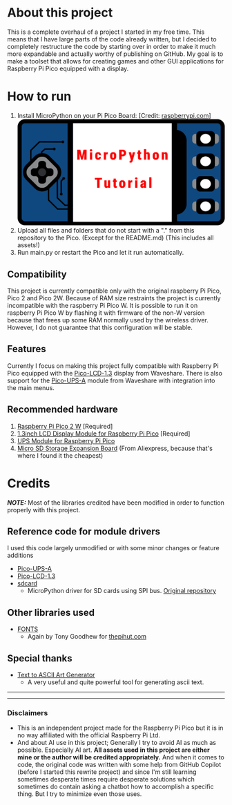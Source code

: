 # About this project
This is a complete overhaul of a project I started in my free time. This means that I have large parts of the code already written, but I decided to completely restructure the code by starting over in order to make it much more expandable and actually worthy of publishing on GitHub.
My goal is to make a toolset that allows for creating games and other GUI applications for Raspberry Pi Pico equipped with a display.

# How to run
1. Install MicroPython on your Pi Pico Board: \[Credit: [raspberrypi.com](https://www.raspberrypi.com/documentation/microcontrollers/micropython.html)\]
[![MicroPython tutorial](https://raw.githubusercontent.com/Martix2222/GamePico/refs/heads/master/.original%20assets/MicroPython%20tutorial%20thumb.webp)](https://www.raspberrypi.com/documentation/microcontrollers/images/MicroPython.webm)
2. Upload all files and folders that do not start with a "." from this repository to the Pico. (Except for the README.md) (This includes all assets!)
3. Run main.py or restart the Pico and let it run automatically.


## Compatibility
This project is currently compatible only with the original raspberry Pi Pico, Pico 2 and Pico 2W. Because of RAM size restraints the project is currently incompatible with the raspberry Pi Pico W. It is possible to run it on raspberry Pi Pico W by flashing it with firmware of the non-W version because that frees up some RAM normally used by the wireless driver. However, I do not guarantee that this configuration will be stable.

## Features
Currently I focus on making this project fully compatible with Raspberry Pi Pico equipped with the [Pico-LCD-1.3](https://www.waveshare.com/product/raspberry-pi/boards-kits/pico-lcd-1.3.htm) display from Waveshare.
There is also support for the [Pico-UPS-A](https://www.waveshare.com/pico-ups-a.htm) module from Waveshare with integration into the main menus.

## Recommended hardware
1. [Raspberry Pi Pico 2 W](https://www.raspberrypi.com/products/raspberry-pi-pico-2/?variant=pico-2-w) \[Required\]
2. [1.3inch LCD Display Module for Raspberry Pi Pico](https://www.waveshare.com/product/raspberry-pi/boards-kits/pico-lcd-1.3.htm) \[Required\]
3. [UPS Module for Raspberry Pi Pico](https://www.waveshare.com/product/raspberry-pi/boards-kits/pico-ups-a.htm?___SID=U)
4. [Micro SD Storage Expansion Board](https://www.aliexpress.com/item/1005005591145849.html) (From Aliexpress, because that's where I found it the cheapest)
# Credits
**_NOTE:_** Most of the libraries credited have been modified in order to function properly with this project.
## Reference code for module drivers
I used this code largely unmodified or with some minor changes or feature additions
- [Pico-UPS-A](https://www.waveshare.com/wiki/Pico-UPS-A#Demo_codes)
- [Pico-LCD-1.3](https://www.waveshare.com/wiki/Pico-LCD-1.3#Demo_Download)
- [sdcard](https://github.com/micropython/micropython-lib/blob/master/micropython/drivers/storage/sdcard/sdcard.py)
    - MicroPython driver for SD cards using SPI bus. [Original repository](https://github.com/micropython/micropython-lib/tree/master)

## Other libraries used
- [FONTS](https://thepihut.com/blogs/raspberry-pi-tutorials/advanced-text-with-micropython-on-raspberry-pi-pico-displays?)
    - Again by Tony Goodhew for [thepihut.com](https://thepihut.com)

## Special thanks
- [Text to ASCII Art Generator](https://patorjk.com/software/taag/)
    - A very useful and quite powerful tool for generating ascii text.

---
---

### Disclaimers
- This is an independent project made for the Raspberry Pi Pico but it is in no way affiliated with the official Raspberry Pi Ltd.
- And about AI use in this project; Generally I try to avoid AI as much as possible. Especially AI art. **All assets used in this project are either mine or the author will be credited appropriately.** And when it comes to code, the original code was written with some help from GitHub Copilot (before I started this rewrite project) and since I'm still learning sometimes desperate times require desperate solutions which sometimes do contain asking a chatbot how to accomplish a specific thing. But I try to minimize even those uses.